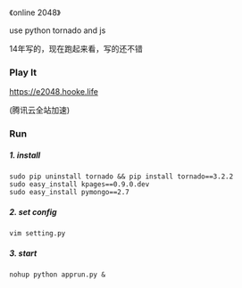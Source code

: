 《online 2048》

use python tornado and js

14年写的，现在跑起来看，写的还不错

### Play It

https://e2048.hooke.life

(腾讯云全站加速)


### Run

##### 1. install
```
sudo pip uninstall tornado && pip install tornado==3.2.2
sudo easy_install kpages==0.9.0.dev
sudo easy_install pymongo==2.7
```

##### 2. set config
```
vim setting.py
```

##### 3. start
```
nohup python apprun.py &
```


